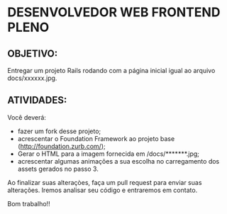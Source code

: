 DESENVOLVEDOR WEB FRONTEND PLENO
================================

OBJETIVO:
---------
Entregar um projeto Rails rodando com a página inicial igual ao arquivo docs/xxxxxx.jpg.

ATIVIDADES:
-----------
Você deverá:
* fazer um fork desse projeto;
* acrescentar o Foundation Framework ao projeto base (http://foundation.zurb.com/);
* Gerar o HTML para a imagem fornecida em /docs/*******.jpg;
* acrescentar algumas animações a sua escolha no carregamento dos assets gerados no passo 3.

Ao finalizar suas alteraçòes, faça um pull request para enviar suas alterações.
Iremos analisar seu código e entraremos em contato.

Bom trabalho!!
